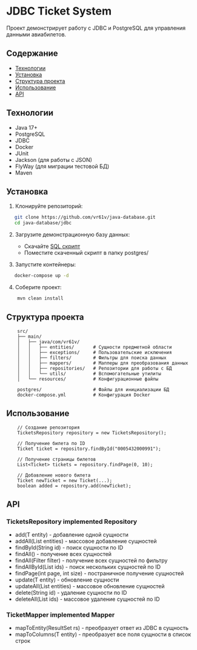 # JDBC Ticket System

Проект демонстрирует работу с JDBC и PostgreSQL для управления данными авиабилетов.

## Содержание
- [Технологии](#технологии)
- [Установка](#установка)
- [Структура проекта](#структура-проекта)
- [Использование](#использование)
- [API](#api)

## Технологии
- Java 17+
- PostgreSQL
- JDBC
- Docker
- JUnit
- Jackson (для работы с JSON)
- FlyWay (для миграции тестовой БД)
- Maven

## Установка

1. Клонируйте репозиторий:
```bash
   git clone https://github.com/vr61v/java-database.git
   cd java-database/jdbc
```

2. Загрузите демонстрационную базу данных:
    * Скачайте [SQL скрипт](https://postgrespro.ru/education/demodb)
    * Поместите скаченный скрипт в папку postgres/

3. Запустите контейнеры:
```bash
   docker-compose up -d
```

4. Соберите проект:
```bash
    mvn clean install
```

## Структура проекта
```
    src/
    ├── main/
    │   ├── java/com/vr61v/
    │   │   ├── entities/       # Сущности предметной области
    │   │   ├── exceptions/     # Пользовательские исключения
    │   │   ├── filters/        # Фильтры для поиска данных
    │   │   ├── mappers/        # Мапперы для преобразования данных
    │   │   ├── repositories/   # Репозитории для работы с БД
    │   │   └── utils/          # Вспомогательные утилиты
    │   └── resources/          # Конфигурационные файлы
    
    postgres/                   # Файлы для инициализации БД
    docker-compose.yml          # Конфигурация Docker
```

## Использование
```
    // Создание репозитория
    TicketsRepository repository = new TicketsRepository();
    
    // Получение билета по ID
    Ticket ticket = repository.findById("0005432000991");
    
    // Получение страницы билетов
    List<Ticket> tickets = repository.findPage(0, 10);
    
    // Добавление нового билета
    Ticket newTicket = new Ticket(...);
    boolean added = repository.add(newTicket);
```

## API

### TicketsRepository implemented Repository
* add(T entity) - добавление одной сущности
* addAll(List<T> entities) - массовое добавление сущностей
* findById(String id) - поиск сущности по ID
* findAll() - получение всех сущностей
* findAll(Filter filter) - получение всех сущностей по фильтру
* findAllById(List<String> ids) - поиск нескольких сущностей по ID
* findPage(int page, int size) - постраничное получение сущностей
* update(T entity) - обновление сущности
* updateAll(List<T> entities) - массовое обновление сущностей
* delete(String id) - удаление сущности по ID
* deleteAll(List<String> ids) - массовое удаление сущностей по ID

### TicketMapper implemented Mapper
* mapToEntity(ResultSet rs) - преобразует ответ из JDBC в сущность
* mapToColumns(T entity) - преобразует все поля сущности в список строк
